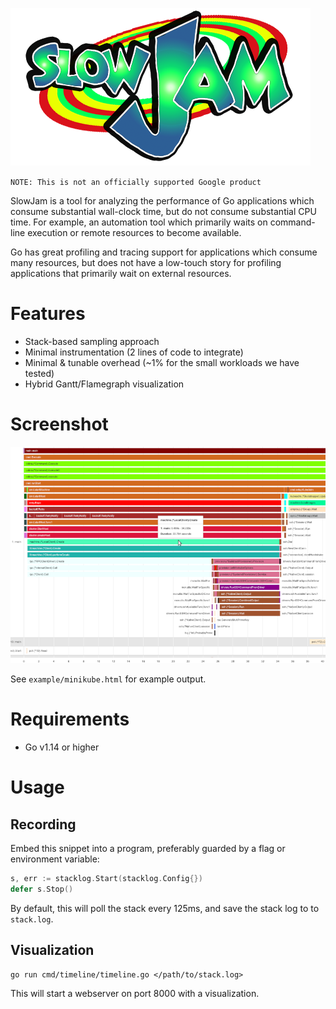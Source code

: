 ![logo](docs/slowjam.png)

`NOTE: This is not an officially supported Google product`

SlowJam is a tool for analyzing the performance of Go applications which consume substantial wall-clock time, but do not consume substantial CPU time. For example, an automation tool which primarily waits on command-line execution or remote resources to become available.

Go has great profiling and tracing support for applications which consume many resources, but does not have a low-touch story for profiling applications that primarily wait on external resources.

# Features

* Stack-based sampling approach
* Minimal instrumentation (2 lines of code to integrate)
* Minimal & tunable overhead (~1% for the small workloads we have tested)
* Hybrid Gantt/Flamegraph visualization

# Screenshot

![screenshot](docs/screenshot.png)

See `example/minikube.html` for example output.

# Requirements

* Go v1.14 or higher

# Usage

## Recording

Embed this snippet into a program, preferably guarded by a flag or environment variable:

```go
s, err := stacklog.Start(stacklog.Config{})
defer s.Stop()
```

By default, this will poll the stack every 125ms, and save the stack log to to `stack.log`.


## Visualization

```shell
go run cmd/timeline/timeline.go </path/to/stack.log>
```

This will start a webserver on port 8000 with a visualization.

